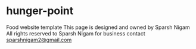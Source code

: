 # hunger-point
Food website template
This page is designed and owned by Sparsh Nigam
All rights reserved to Sparsh Nigam
for business contact sparshnigam2@gmail.com